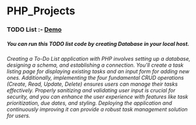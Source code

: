 # PHP_Projects 

### TODO List :- [Demo](https://upendrabhatt2607.github.io/PHP_Projects/to_do/)

##### You can run this TODO list code by creating Database in your local host.
###### Creating a To-Do List application with PHP involves setting up a database, designing a schema, and establishing a connection. You'll create a task listing page for displaying existing tasks and an input form for adding new ones. Additionally, implementing the four fundamental CRUD operations (Create, Read, Update, Delete) ensures users can manage their tasks effectively. Properly sanitizing and validating user input is crucial for security, and you can enhance the user experience with features like task prioritization, due dates, and styling. Deploying the application and continuously improving it can provide a robust task management solution for users.


